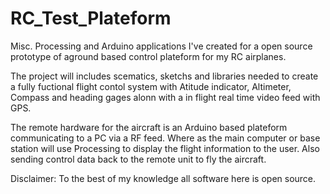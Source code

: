 RC_Test_Plateform
=================

  Misc. Processing and Arduino applications I've created for a open source prototype of aground based control
plateform for my RC airplanes.

  The project will includes scematics, sketchs and libraries needed to create a fully fuctional flight contol system
with Atitude indicator, Altimeter, Compass and heading gages alonn with a in flight real time video feed with GPS.

  The remote hardware for the aircraft is an Arduino based plateform communicating to a PC via a RF feed. Where as
the main computer or base station will use Processing to display the flight information to the user. Also sending
control data back to the remote unit to fly the aircraft.

  Disclaimer: To the best of my knowledge all software here is open source.

